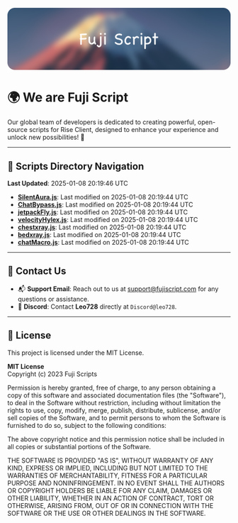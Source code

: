 ![Banner](.github/b.webp)

# 🌍 **We are Fuji Script**

Our global team of developers is dedicated to creating powerful, open-source scripts for Rise Client, designed to enhance your experience and unlock new possibilities! 🌟

---
<!-- SCRIPTS_NAVIGATION_START -->
## 📂 **Scripts Directory Navigation**

**Last Updated**: 2025-01-08 20:19:46 UTC

- **[SilentAura.js](scripts/SilentAura.js)**: Last modified on 2025-01-08 20:19:44 UTC
- **[ChatBypass.js](scripts/ChatBypass.js)**: Last modified on 2025-01-08 20:19:44 UTC
- **[jetpackFly.js](scripts/jetpackFly.js)**: Last modified on 2025-01-08 20:19:44 UTC
- **[velocityHylex.js](scripts/velocityHylex.js)**: Last modified on 2025-01-08 20:19:44 UTC
- **[chestxray.js](scripts/chestxray.js)**: Last modified on 2025-01-08 20:19:44 UTC
- **[bedxray.js](scripts/bedxray.js)**: Last modified on 2025-01-08 20:19:44 UTC
- **[chatMacro.js](scripts/chatMacro.js)**: Last modified on 2025-01-08 20:19:44 UTC

<!-- SCRIPTS_NAVIGATION_END -->

---

## 💬 **Contact Us**  
- 📬 **Support Email**: Reach out to us at [support@fujiscript.com](mailto:support@fujiscript.com) for any questions or assistance.  
- 💬 **Discord**: Contact **Leo728** directly at `Discord@leo728`.

---

## 📜 **License**

This project is licensed under the MIT License.  

**MIT License**  
Copyright (c) 2023 Fuji Scripts  

Permission is hereby granted, free of charge, to any person obtaining a copy of this software and associated documentation files (the "Software"), to deal in the Software without restriction, including without limitation the rights to use, copy, modify, merge, publish, distribute, sublicense, and/or sell copies of the Software, and to permit persons to whom the Software is furnished to do so, subject to the following conditions:  

The above copyright notice and this permission notice shall be included in all copies or substantial portions of the Software.  

THE SOFTWARE IS PROVIDED "AS IS", WITHOUT WARRANTY OF ANY KIND, EXPRESS OR IMPLIED, INCLUDING BUT NOT LIMITED TO THE WARRANTIES OF MERCHANTABILITY, FITNESS FOR A PARTICULAR PURPOSE AND NONINFRINGEMENT. IN NO EVENT SHALL THE AUTHORS OR COPYRIGHT HOLDERS BE LIABLE FOR ANY CLAIM, DAMAGES OR OTHER LIABILITY, WHETHER IN AN ACTION OF CONTRACT, TORT OR OTHERWISE, ARISING FROM, OUT OF OR IN CONNECTION WITH THE SOFTWARE OR THE USE OR OTHER DEALINGS IN THE SOFTWARE.  
